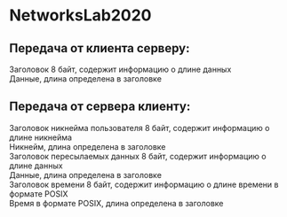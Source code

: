 # NetworksLab2020

## Передача от клиента серверу:
Заголовок 8 байт, содержит информацию о длине данных  
Данные, длина определена в заголовке  


## Передача от сервера клиенту:
Заголовок никнейма пользователя 8 байт, содержит информацию о длине никнейма  
Никнейм, длина определена в заголовке  
Заголовок пересылаемых данных 8 байт, содержит информацию о длине данных  
Данные, длина определена в заголовке  
Заголовок времени 8 байт, содержит информацию о длине времени в формате POSIX   
Время в формате POSIX, длина определена в заголовке  
